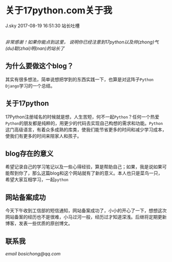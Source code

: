 <div class="blog-article">
<h1 class="title">关于17python.com关于我</h1>
<span class="author">J.sky</span>
<span class="time">2017-08-19 16:51:30</span>
<span class="tag">站长吐槽</span>
</div>
</br>

_非常感谢！如果你能点到这里， 说明你已经注意到17python以及帅(zhong)气(du)聪(zhai)明(nan)的站长了_

## 为什么要做这个blog？

其实有很多想法，简单说想把学到的东西实践一下，也算是对这阵子`Python Django`学习的一个总结。

## 关于17python

17Python注册域名的时候就是想，人生苦短，何不一起`Python`？任何一个热爱`Python`的朋友都是纯粹的，用更少的代码去实现自己构想的需求和功能。`Python`这门高级语言，有着众多成熟的库类，使我们能节省更多的时间和减少学习成本，使我们有更多的时间来陪家人和孩子。

## blog存在的意义

希望记录自己的学习笔记以及一些心得经验，算是帮助自己；如果，我是说如果可能帮到你了，那么这篇blog和这个网站就有了新的意义。本人也只是菜鸟一只，希望大家互相学习，一起`python`

## 网站备案成功

今天下午收到工信部的短信通知，网站备案成功了，小小的开心了一下，想想这次网站备案的经历也不是很难，小马过河一般，经历过才知道深浅。后继将定期更新博客，发表一些优质的原创博文。

## 联系我

_email bosichong@qq.com_